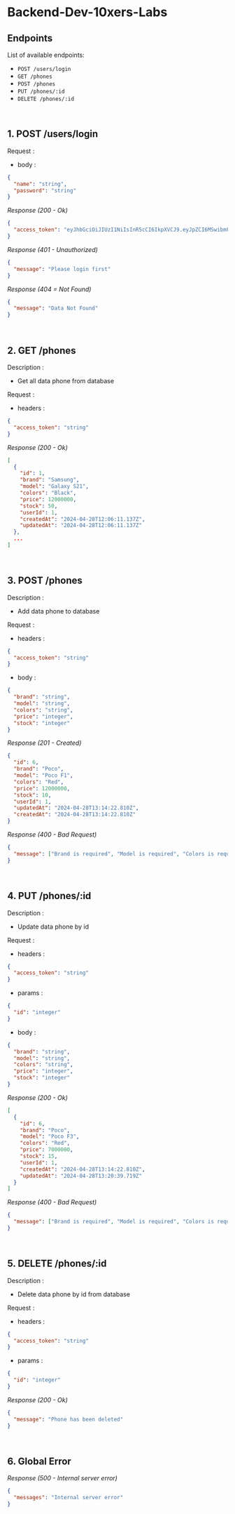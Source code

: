 # Backend-Dev-10xers-Labs

## Endpoints

List of available endpoints:

- `POST /users/login`
- `GET /phones`
- `POST /phones`
- `PUT /phones/:id`
- `DELETE /phones/:id`

&nbsp;

## 1. POST /users/login

Request :

- body :

```json
{
  "name": "string",
  "password": "string"
}
```

_Response (200 - Ok)_

```json
{
  "access_token": "eyJhbGciOiJIUzI1NiIsInR5cCI6IkpXVCJ9.eyJpZCI6MSwibmFtZSI6InVzZXIxIiwicm9sZSI6ImFkbWluIiwiaWF0IjoxNzE0MzA3MjQzfQ.IuWPYJd4D7RicWoBI9dsCvSXz6JRk8hfmFyMnSKxSsA"
}
```

_Response (401 - Unauthorized)_

```json
{
  "message": "Please login first"
}
```

_Response (404 = Not Found)_

```json
{
  "message": "Data Not Found"
}
```

&nbsp;

## 2. GET /phones

Description :

- Get all data phone from database

Request :

- headers :

```json
{
  "access_token": "string"
}
```

_Response (200 - Ok)_

```json
[
  {
    "id": 1,
    "brand": "Samsung",
    "model": "Galaxy S21",
    "colors": "Black",
    "price": 12000000,
    "stock": 50,
    "userId": 1,
    "createdAt": "2024-04-28T12:06:11.137Z",
    "updatedAt": "2024-04-28T12:06:11.137Z"
  },
  ...
]
```

&nbsp;

## 3. POST /phones

Description :

- Add data phone to database

Request :

- headers :

```json
{
  "access_token": "string"
}
```

- body :

```json
{
  "brand": "string",
  "model": "string",
  "colors": "string",
  "price": "integer",
  "stock": "integer"
}
```

_Response (201 - Created)_

```json
{
  "id": 6,
  "brand": "Poco",
  "model": "Poco F1",
  "colors": "Red",
  "price": 12000000,
  "stock": 10,
  "userId": 1,
  "updatedAt": "2024-04-28T13:14:22.810Z",
  "createdAt": "2024-04-28T13:14:22.810Z"
}
```

_Response (400 - Bad Request)_

```json
{
  "message": ["Brand is required", "Model is required", "Colors is required", "Price is required", "Stock is required"]
}
```

&nbsp;

## 4. PUT /phones/:id

Description :

- Update data phone by id

Request :

- headers :

```json
{
  "access_token": "string"
}
```

- params :

```json
{
  "id": "integer"
}
```

- body :

```json
{
  "brand": "string",
  "model": "string",
  "colors": "string",
  "price": "integer",
  "stock": "integer"
}
```

_Response (200 - Ok)_

```json
[
  {
    "id": 6,
    "brand": "Poco",
    "model": "Poco F3",
    "colors": "Red",
    "price": 7000000,
    "stock": 15,
    "userId": 1,
    "createdAt": "2024-04-28T13:14:22.810Z",
    "updatedAt": "2024-04-28T13:20:39.719Z"
  }
]
```

_Response (400 - Bad Request)_

```json
{
  "message": ["Brand is required", "Model is required", "Colors is required", "Price is required", "Stock is required"]
}
```

&nbsp;

## 5. DELETE /phones/:id

Description :

- Delete data phone by id from database

Request :

- headers :

```json
{
  "access_token": "string"
}
```

- params :

```json
{
  "id": "integer"
}
```

_Response (200 - Ok)_

```json
{
  "message": "Phone has been deleted"
}
```

&nbsp;

## 6. Global Error

_Response (500 - Internal server error)_

```json
{
  "messages": "Internal server error"
}
```
